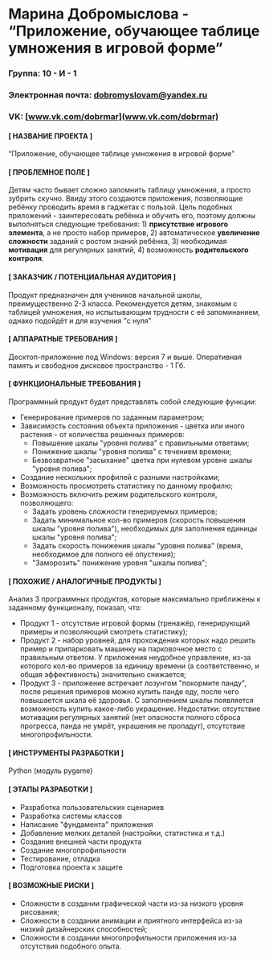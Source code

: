 # Марина Добромыслова - “Приложение, обучающее таблице умножения в игровой форме” #
### Группа: 10 - И - 1 ###
### Электронная почта: [dobromyslovam@yandex.ru](dobromyslovam@yandex.ru) ###
### VK: [www.vk.com/dobrmar](www.vk.com/dobrmar) ###

#### [ НАЗВАНИЕ ПРОЕКТА ] ####

“Приложение, обучающее таблице умножения в игровой форме”

#### [ ПРОБЛЕМНОЕ ПОЛЕ ] ####

Детям часто бывает сложно запомнить таблицу умножения, а просто зубрить скучно. Ввиду этого создаются приложения, позволяющие ребёнку проводить время в гаджетах с пользой. Цель подобных приложений - заинтересовать ребёнка и обучить его, поэтому должны выполняться следующие требования: 1) **присутствие игрового элемента**, а не просто набор примеров, 2) автоматическое **увеличение сложности** заданий с ростом знаний ребёнка, 3) необходимая **мотивация** для регулярных занятий, 4) возможность **родительского контроля**.

#### [ ЗАКАЗЧИК / ПОТЕНЦИАЛЬНАЯ АУДИТОРИЯ ] ####

Продукт предназначен для учеников начальной школы, преимущественно 2-3 класса. Рекомендуется детям, знакомым с таблицей умножения, но испытывающим трудности с её запоминанием, однако подойдёт и для изучения "с нуля"

#### [ АППАРАТНЫЕ ТРЕБОВАНИЯ ] ####

Десктоп-приложение под Windows: версия 7 и выше. Оперативная память и свободное дисковое пространство - 1 Гб.

#### [ ФУНКЦИОНАЛЬНЫЕ ТРЕБОВАНИЯ ] ####

Программный продукт будет представлять собой следующие функции:

- Генерирование примеров по заданным параметром;
- Зависимость состояния объекта приложения - цветка или иного растения - от количества решенных примеров:
    - Повышение шкалы "уровня полива" с правильными ответами;
    - Понижение шкалы "уровня полива" с течением времени;
    - Безвозвратное "засыхание" цветка при нулевом уровне шкалы "уровня полива";
- Создание нескольких профилей с разными настройками;
- Возможность просмотреть статистику по данному профилю;
- Возможность включить режим родительского контроля, позволяющего:
    - Задать уровень сложности генерируемых примеров;
    - Задать минимальное кол-во примеров (скорость повышения шкалы "уровня полива"), необходимых для заполнения единицы шкалы "уровня полива";
    - Задать скорость понижения шкалы "уровня полива" (время, необходимое для полного её опустения);
    - "Заморозить" понижение уровня "шкалы полива";
  
#### [ ПОХОЖИЕ / АНАЛОГИЧНЫЕ ПРОДУКТЫ ] ####

Анализ 3 программных продуктов, которые максимально приближены к заданному функционалу, показал, что:

- Продукт 1 - отсутствие игровой формы (тренажёр, генерирующий примеры и позволяющий смотреть статистику);
- Продукт 2 - набор уровней, для прохождения которых надо решить пример и припарковать машинку на парковочное место с правильным ответом. У приложения неудобное управление, из-за которого кол-во примеров за единицу времени (а соответственно, и общая эффективность) значительно снижается;
- Продукт 3 - приложение встречает лозунгом "покормите панду", после решения примеров можно купить панде еду, после чего повышается шкала её здоровья. С заполнением шкалы появляется возможность купить какое-либо украшение. Недостатки: отсутствие мотивации регулярных занятий (нет опасности полного сброса прогресса, панда не умрёт, украшения не пропадут), отсутствие многопрофильности.

#### [ ИНСТРУМЕНТЫ РАЗРАБОТКИ ] ####

Python (модуль pygame)

#### [ ЭТАПЫ РАЗРАБОТКИ ] ####

- Разработка пользовательских сценариев
- Разработка системы классов
- Написание "фундамента" приложения
- Добавление мелких деталей (настройки, статистика и т.д.)
- Создание внешней части продукта
- Создание многопрофильности
- Тестирование, отладка
- Подготовка проекта к защите

#### [ ВОЗМОЖНЫЕ РИСКИ ] ####

- Сложности в создании графической части из-за низкого уровня рисования;
- Сложности в создании анимации и приятного интерфейса из-за низкий дизайнерских способностей;
- Сложности в создании многопрофильности приложения из-за отсутствия подобного опыта. 
